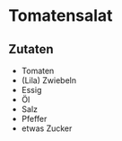 # Tomatensalat
## Zutaten
- Tomaten 
- (Lila) Zwiebeln  
- Essig  
- Öl 
- Salz 
- Pfeffer 
- etwas Zucker 
